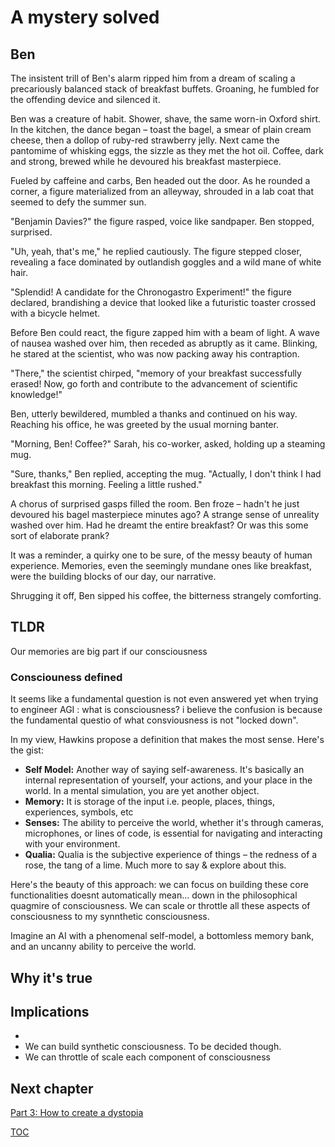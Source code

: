 # A mystery solved
## Ben
The insistent trill of Ben's alarm ripped him from a dream of scaling a precariously balanced stack of breakfast buffets. Groaning, he fumbled for the offending device and silenced it. 

Ben was a creature of habit. Shower, shave, the same worn-in Oxford shirt. In the kitchen, the dance began – toast the bagel, a smear of plain cream cheese, then a dollop of ruby-red strawberry jelly. Next came the pantomime of whisking eggs, the sizzle as they met the hot oil. Coffee, dark and strong, brewed while he devoured his breakfast masterpiece.

Fueled by caffeine and carbs, Ben headed out the door. As he rounded a corner, a figure materialized from an alleyway, shrouded in a lab coat that seemed to defy the summer sun. 

"Benjamin Davies?" the figure rasped, voice like sandpaper. Ben stopped, surprised. 

"Uh, yeah, that's me," he replied cautiously. The figure stepped closer, revealing a face dominated by outlandish goggles and a wild mane of white hair.

"Splendid! A candidate for the Chronogastro Experiment!" the figure declared, brandishing a device that looked like a futuristic toaster crossed with a bicycle helmet.

Before Ben could react, the figure zapped him with a beam of light. A wave of nausea washed over him, then receded as abruptly as it came. Blinking, he stared at the scientist, who was now packing away his contraption.

"There," the scientist chirped, "memory of your breakfast successfully erased! Now, go forth and contribute to the advancement of scientific knowledge!" 

Ben, utterly bewildered, mumbled a thanks and continued on his way. Reaching his office, he was greeted by the usual morning banter.

"Morning, Ben! Coffee?" Sarah, his co-worker, asked, holding up a steaming mug.

"Sure, thanks," Ben replied, accepting the mug. "Actually, I don't think I had breakfast this morning. Feeling a little rushed."

A chorus of surprised gasps filled the room. Ben froze – hadn't he just devoured his bagel masterpiece minutes ago? A strange sense of unreality washed over him. Had he dreamt the entire breakfast?  Or was this some sort of elaborate prank?  

It was a reminder, a quirky one to be sure, of the messy beauty of human experience.  Memories, even the seemingly mundane ones like breakfast, were the building blocks of our day, our narrative.  

Shrugging it off, Ben sipped his coffee, the bitterness strangely comforting. 

## TLDR
Our memories are big part if our consciousness

### Consciouness defined

It seems like a fundamental question is not even answered yet when trying to engineer AGI : what is consciousness? i believe the confusion is because the fundamental questio  of what consviousness is not "locked down". 

In my view, Hawkins propose a definition that makes the most sense. Here's the gist:

* **Self Model:**  Another way of saying self-awareness. It's basically an internal representation of yourself, your actions, and your place in the world. In a mental simulation, you are yet another object.
* **Memory:** It is storage of the input i.e. people, places, things, experiences, symbols, etc
* **Senses:** The ability to perceive the world, whether it's through cameras, microphones, or lines of code, is essential for navigating and interacting with your environment.
* **Qualia:**  Qualia is the subjective experience of things – the redness of a rose, the tang of a lime. Much more to say & explore about this. 

Here's the beauty of this approach: we can focus on building these core functionalities doesnt automatically mean... down in the philosophical quagmire of consciousness. We can scale or throttle all these aspects of consciousness to my synnthetic consciousness. 

Imagine an AI with a phenomenal self-model, a bottomless memory bank, and an uncanny ability to perceive the world. 

## Why it's true


## Implications
- 
- We can build synthetic consciousness. To be decided though.
- We can throttle of scale each component of consciousness


## Next chapter

[Part 3: How to create a dystopia](Part3-howto-create-a-dystopia.md)

[TOC](https://pebreo.github.io/)


